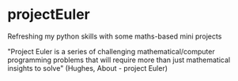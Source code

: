 # projectEuler
Refreshing my python skills with some maths-based mini projects

"Project Euler is a series of challenging mathematical/computer programming problems that will require more than just mathematical insights to solve" (Hughes, About - project Euler)
